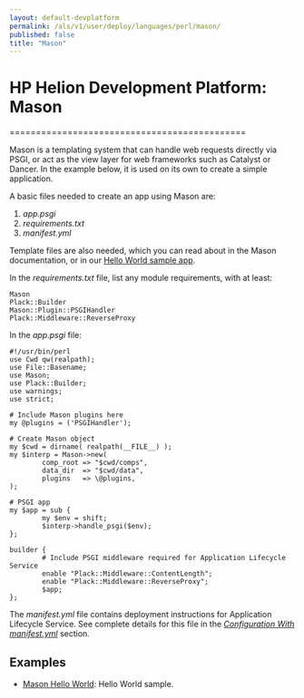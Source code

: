 ```yaml
---
layout: default-devplatform
permalink: /als/v1/user/deploy/languages/perl/mason/
published: false
title: "Mason"
---
```

<!--PUBLISHED-->

# HP Helion Development Platform: Mason[](#mason "Permalink to this headline")
=============================================

Mason is a templating system that can handle web requests directly via
PSGI, or act as the view layer for web frameworks such as Catalyst or
Dancer. In the example below, it is used on its own to create a simple
application.

A basic files needed to create an app using Mason are:

1.  *app.psgi*
2.  *requirements.txt*
3.  *manifest.yml*

Template files are also needed, which you can read about in the Mason
documentation, or in our [Hello World sample
app](https://github.com/Stackato-Apps/mason-helloworld).

In the *requirements.txt* file, list any module requirements, with at
least:

    Mason
    Plack::Builder
    Mason::Plugin::PSGIHandler
    Plack::Middleware::ReverseProxy

In the *app.psgi* file:

    #!/usr/bin/perl
    use Cwd qw(realpath);
    use File::Basename;
    use Mason;
    use Plack::Builder;
    use warnings;
    use strict;

    # Include Mason plugins here
    my @plugins = ('PSGIHandler');

    # Create Mason object
    my $cwd = dirname( realpath(__FILE__) );
    my $interp = Mason->new(
            comp_root => "$cwd/comps",
            data_dir  => "$cwd/data",
            plugins   => \@plugins,
    );

    # PSGI app
    my $app = sub {
            my $env = shift;
            $interp->handle_psgi($env);
    };

    builder {
            # Include PSGI middleware required for Application Lifecycle Service
            enable "Plack::Middleware::ContentLength";
            enable "Plack::Middleware::ReverseProxy";
            $app;
    };

The *manifest.yml* file contains deployment instructions for Application Lifecycle Service. See complete details for this file in the [*Configuration With manifest.yml*](/als/v1/user/deploy/manifestyml/) section.

Examples[](#examples "Permalink to this headline")
---------------------------------------------------

-   [Mason Hello
    World](https://github.com/Stackato-Apps/mason-helloworld): Hello
    World sample.
